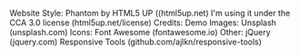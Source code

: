 Website Style: Phantom by HTML5 UP ((html5up.net)
I'm using it under the CCA 3.0 license (html5up.net/license)
Credits:
Demo Images:
Unsplash (unsplash.com)
Icons:
Font Awesome (fontawesome.io)
Other:
jQuery (jquery.com)
Responsive Tools (github.com/ajlkn/responsive-tools)
